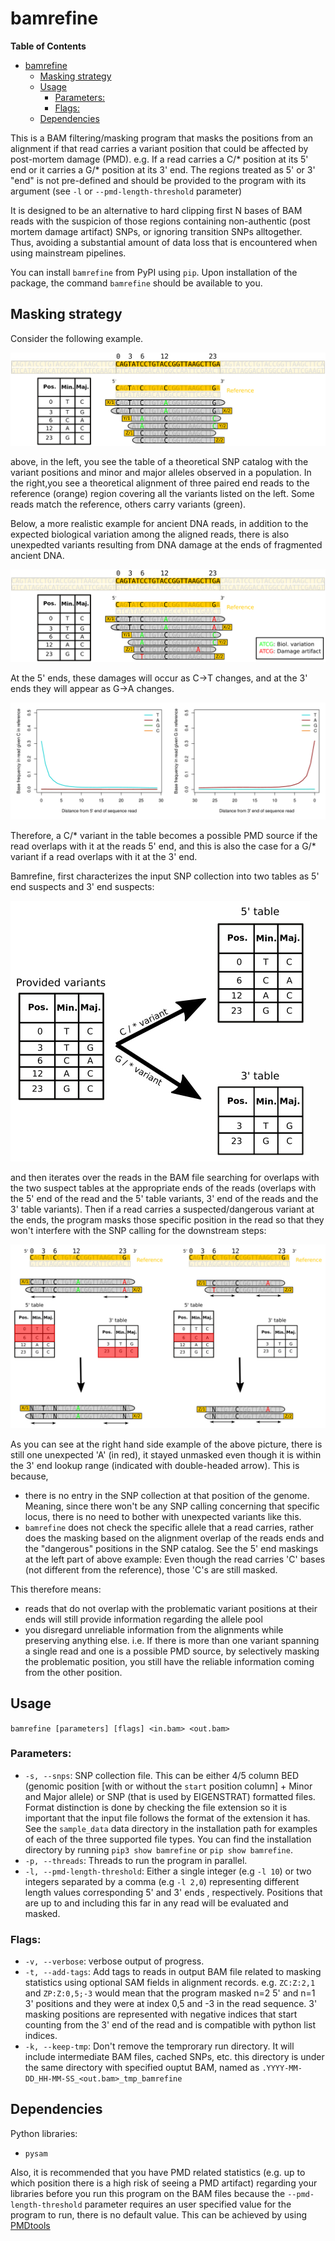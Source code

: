 # bamrefine

<!-- markdown-toc start - Don't edit this section. Run M-x markdown-toc-refresh-toc -->
**Table of Contents**

- [bamrefine](#bamrefine)
    - [Masking strategy](#masking-strategy)
    - [Usage](#usage)
        - [Parameters:](#parameters)
        - [Flags:](#flags)
    - [Dependencies](#dependencies)

<!-- markdown-toc end -->

This is a BAM filtering/masking program that  masks the positions from an
alignment if that read carries a variant position that could be affected
by post-mortem damage (PMD). e.g. If a read carries a C/\* position at its
5' end or it carries a G/\* position at its 3' end. The regions treated as 5'
or 3' "end" is not pre-defined and should be provided to the program with its
argument (see `-l` or `--pmd-length-threshold` parameter)

It is designed to be an alternative to hard clipping first N bases 
of BAM reads with the suspicion of those regions containing 
non-authentic (post mortem damage artifact) SNPs, or 
ignoring transition SNPs alltogether. Thus, avoiding a substantial amount
of data loss that is encountered when using mainstream pipelines.

You can install `bamrefine` from PyPI using `pip`. Upon installation of the package,
the command `bamrefine` should be available to you.

## Masking strategy

Consider the following example.

![](https://github.com/etkayapar/bamRefine/blob/master/figs/healthyAlignment_scaled.jpg?raw=true)

above, in the left, you see the table of 
a theoretical SNP catalog with the 
variant positions and minor and major alleles
observed in a population. In the right,you see a theoretical alignment 
of three paired end reads to the reference (orange) region covering all
the variants listed on the left. Some reads match the reference, others
carry variants (green).

Below, a more realistic example for ancient DNA reads, in
addition to the expected biological variation among the aligned
reads, there is also unexpedted variants resulting from DNA damage
at the ends of fragmented ancient DNA. 

![](https://github.com/etkayapar/bamRefine/blob/master/figs/damagedAlignment_scaled.jpg?raw=true)

At the 5' ends, these damages will occur as C-\>T changes, and at the 
3' ends they will appear as G-\>A changes. 

![](https://github.com/etkayapar/bamRefine/blob/master/figs/PMD_smiley.jpg?raw=true)


Therefore, a C/\* variant in the table becomes a possible PMD source
if the read overlaps with it at the reads 5' end, and this is also
the case for a G/\* variant if a read overlaps with it at the 3' end.

Bamrefine, first characterizes the input SNP collection into two tables
as 5' end suspects and 3' end suspects:

![](https://github.com/etkayapar/bamRefine/blob/master/figs/snpTables.jpg?raw=true) 

and then iterates over the reads in the BAM file searching for overlaps
with the two suspect tables at the appropriate ends of the reads (overlaps
with the 5' end of the read and the 5' table variants, 3' end of the reads 
and the 3' table variants). Then if a read carries a suspected/dangerous variant 
at the ends, the program masks those specific position in the read so that
they won't interfere with the SNP calling for the downstream steps:

![](https://github.com/etkayapar/bamRefine/blob/master/figs/maskingExample.jpg?raw=true)


As you can see at the right hand side example of the above picture, 
there is still one unexpected 'A' (in red), it stayed unmasked even 
though it is within the 3' end lookup range (indicated with
double-headed arrow). This is because, 

- there is no entry in the
  SNP collection at that position of the genome. Meaning, since there
  won't be any SNP calling concerning that specific locus, there is no
  need to bother with unexpected variants like this.
- `bamrefine` does not check the specific allele that a read
  carries, rather does the masking based on the alignment overlap of the
  reads ends and the "dangerous" positions in the SNP catalog. See the
  5' end maskings at the  left part of above example: Even though the read
  carries 'C' bases (not different from the reference), those 'C's are
  still masked.

This therefore means:

- reads that do not overlap with the problematic variant 
  positions at their ends will still provide information 
  regarding the allele pool
- you disregard unreliable information from
  the alignments while preserving anything
  else. i.e. If there is more than one variant spanning
  a single read and one is a possible PMD source, by 
  selectively masking the problematic position, you still
  have the reliable information coming from the other 
  position.

## Usage

```bamrefine [parameters] [flags] <in.bam> <out.bam>```

### Parameters:

  * `-s, --snps`: SNP collection file. This can be either 4/5 column BED 
  (genomic position [with or without the `start` position column] + 
  Minor and Major allele) or SNP (that is used by EIGENSTRAT) formatted files. 
  Format distinction is done by checking the file extension so it is important 
  that the input file follows the format of the extension it has. See the 
  `sample_data` data directory in the installation path for examples of each of 
  the three supported file types. You can find the installation directory by running
  `pip3 show bamrefine` or `pip show bamrefine`.
  * `-p, --threads`: Threads to run the program in parallel.
  * `-l, --pmd-length-threshold`: Either a single integer (e.g `-l 10`) or two integers 
  separated by a comma (e.g `-l 2,0`) representing different length values corresponding
  5' and 3' ends , respectively. Positions that are up to and including this far in any read will 
  be evaluated and masked.

### Flags:

  * `-v, --verbose`: verbose output of progress.
  * `-t, --add-tags`: Add tags to reads in output BAM file related to masking statistics 
    using optional SAM fields in alignment records. e.g. `ZC:Z:2,1`  and `ZP:Z:0,5;-3` 
    would mean that the program masked n=2 5' and n=1 3' positions and they were at index 
    0,5 and -3 in the read sequence. 3' masking positions are represented with negative 
	indices that start counting from the 3' end of the read and is compatible with python 
	list indices.
  * `-k, --keep-tmp`: Don't remove the temprorary run directory. It will include 
    intermediate BAM files, cached SNPs, etc. this directory is under the same
    directory with specified ouptut BAM, named as `.YYYY-MM-DD_HH-MM-SS_<out.bam>_tmp_bamrefine`

  
## Dependencies

Python libraries:

  * `pysam`

Also, it is recommended that you
have PMD related statistics (e.g. up to which position there is a high 
risk of seeing a PMD artifact) regarding your libraries before you run this
program on the BAM files because the `--pmd-length-threshold` parameter
requires an user specified value for the program to run, there is no default
value. This can be achieved
by using [PMDtools](https://github.com/pontussk/PMDtools)

